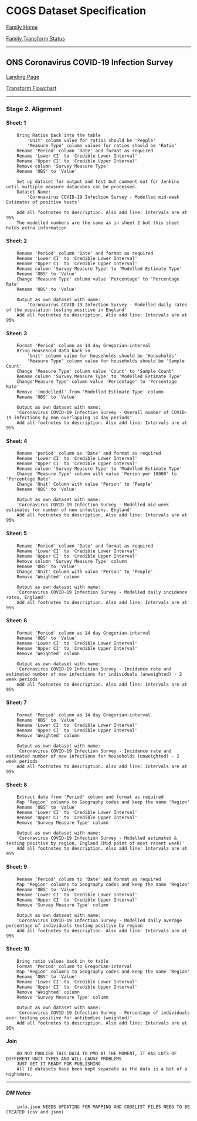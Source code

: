 # COGS Dataset Specification

[Family Home](https://gss-cogs.github.io/family-covid-19/datasets/specmenu.html)

[Family Transform Status](https://gss-cogs.github.io/family-covid-19/datasets/index.html)

----------

## ONS Coronavirus COVID-19 Infection Survey

[Landing Page](https://www.ons.gov.uk/peoplepopulationandcommunity/healthandsocialcare/conditionsanddiseases/datasets/coronaviruscovid19infectionsurveydata)

[Transform Flowchart](https://gss-cogs.github.io/family-covid-19/datasets/specflowcharts.html?ONS-Coronavirus-COVID-19-Infection-Survey/flowchart.ttl)

-------------

### Stage 2. Alignment

#### Sheet: 1

		Bring Ratios back into the table
			'Unit' column value for ratios should be 'People'
			'Measure Type' column values for ratios should be 'Ratio'
		Rename 'Period' column 'Date' and format as required
		Rename 'Lower CI' to 'Credible Lower Interval'
		Rename 'Upper CI' to 'Credible Upper Interval'
		Remove column 'Survey Measure Type'
		Rename 'OBS' to 'Value' 
	   
		Set up dataset for output and test but comment out for Jenkins until multiple measure datacubes can be processed.
		Dataset Name:
			'Coronavirus COVID-19 Infection Survey - Modelled mid-week Estimates of positive tests'

		Add all footnotes to description. Also add line: Intervals are at 95%
		The modelled numbers are the same as in sheet 2 but this sheet holds extra information

#### Sheet: 2

		Rename 'Period' column 'Date' and format as required
		Rename 'Lower CI' to 'Credible Lower Interval'
		Rename 'Upper CI' to 'Credible Upper Interval'
		Rename column 'Survey Measure Type' to 'Modelled Estimate Type'
		Rename 'OBS' to 'Value' 
		Change 'Measure Type' column value 'Percentage' to 'Percentage Rate'
		Rename 'OBS' to 'Value' 
		
		Output as own dataset with name:
			'Coronavirus COVID-19 Infection Survey - Modelled daily rates of the population testing positive in England'
		Add all footnotes to description. Also add line: Intervals are at 95%

#### Sheet: 3

		Format 'Period' column as 14 day Gregorian-interval
		Bring Household data back in
			'Unit' column value for households should be 'Households'
			'Measure Type' column value for households should be 'Sample Count'
		Change 'Measure Type' column value 'Count' to 'Sample Count'
		Rename column 'Survey Measure Type' to 'Modelled Estimate Type'
		Change'Measure Type' column value 'Percentage' to 'Percentage Rate'
		Remove '(modelled)' from 'Modelled Estimate Type' column
		Rename 'OBS' to 'Value' 
		
		Output as own dataset with name:
		'Coronavirus COVID-19 Infection Survey - Overall number of COVID-19 infections by non-overlapping 14 day periods'
		Add all footnotes to description. Also add line: Intervals are at 95%		

#### Sheet: 4
	
		Rename 'period' column as 'Date' and format as required
		Rename 'Lower CI' to 'Credible Lower Interval'
		Rename 'Upper CI' to 'Credible Upper Interval'
		Rename column 'Survey Measure Type' to 'Modelled Estimate Type'
		Change 'Measure Type' column with value 'Person per 10000' to 'Percentage Rate'
		Change 'Unit' Column with value 'Person' to 'People'
		Rename 'OBS' to 'Value' 
		
		Output as own dataset with name:
		'Coronavirus COVID-19 Infection Survey - Modelled mid-week estimates for number of new infections, England'
		Add all footnotes to description. Also add line: Intervals are at 95%	

#### Sheet: 5

		Rename 'Period' column 'Date' and format as required
		Rename 'Lower CI' to 'Credible Lower Interval'
		Rename 'Upper CI' to 'Credible Upper Interval'
		Remove column 'Survey Measure Type' column
		Rename 'OBS' to 'Value' 
		Change 'Unit' Column with value 'Person' to 'People'
		Remove 'Weighted' column
		
		Output as own dataset with name:
		'Coronavirus COVID-19 Infection Survey - Modelled daily incidence rates, England'
		Add all footnotes to description. Also add line: Intervals are at 95%		

#### Sheet: 6

		Format 'Period' column as 14 day Gregorian-interval
		Rename 'OBS' to 'Value'
		Rename 'Lower CI' to 'Credible Lower Interval'
		Rename 'Upper CI' to 'Credible Upper Interval'
		Remove 'Weighted' column

		Output as own dataset with name:
		'Coronavirus COVID-19 Infection Survey - Incidence rate and estimated number of new infections for individuals (unweighted) - 2 week periods'
		Add all footnotes to description. Also add line: Intervals are at 95%	

#### Sheet: 7

		Format 'Period' column as 14 day Gregorian-interval
		Rename 'OBS' to 'Value'
		Rename 'Lower CI' to 'Credible Lower Interval'
		Rename 'Upper CI' to 'Credible Upper Interval'
		Remove 'Weighted' column

		Output as own dataset with name:
		'Coronavirus COVID-19 Infection Survey - Incidence rate and estimated number of new infections for households (unweighted) - 2 week periods'
		Add all footnotes to description. Also add line: Intervals are at 95%	

#### Sheet: 8

		Extract date from 'Period' column and format as required
		Map 'Region' columns to Geography codes and keep the name 'Region'
		Rename 'OBS' to 'Value'
		Rename 'Lower CI' to 'Credible Lower Interval'
		Rename 'Upper CI' to 'Credible Upper Interval'
		Remove 'Survey Measure Type' column
		
		Output as own dataset with name:
		'Coronavirus COVID-19 Infection Survey - Modelled estimated & testing positive by region, England (Mid point of most recent week)'
		Add all footnotes to description. Also add line: Intervals are at 95%	

#### Sheet: 9

		Rename 'Period' column to 'Date' and format as required
		Map 'Region' columns to Geography codes and keep the name 'Region'
		Rename 'OBS' to 'Value'
		Rename 'Lower CI' to 'Credible Lower Interval'
		Rename 'Upper CI' to 'Credible Upper Interval'
		Remove 'Survey Measure Type' column
		
		Output as own dataset with name:
		'Coronavirus COVID-19 Infection Survey - Modelled daily average percentage of individuals testing positive by region'
		Add all footnotes to description. Also add line: Intervals are at 95%	

#### Sheet: 10

		Bring ratio values back in to table
		Format 'Period' column to Gregorian-interval
		Map 'Region' columns to Geography codes and keep the name 'Region'
		Rename 'OBS' to 'Value'
		Rename 'Lower CI' to 'Credible Lower Interval'
		Rename 'Upper CI' to 'Credible Upper Interval'
		Remove 'Weighted' column
		Remove 'Survey Measure Type' column
		
		Output as own dataset with name:
		'Coronavirus COVID-19 Infection Survey - Percentage of individuals ever testing positive for antibodies (weighted)'
		Add all footnotes to description. Also add line: Intervals are at 95%	

								
#### Join

		DO NOT PUBLISH THIS DATA TO PMD AT THE MOMENT, IT HAS LOTS OF DIFFERENT UNIT TYPES AND WILL CAUSE PROBLEMS
		JUST GET IT READY FOR PUBLISHING
		All 10 datasets have been kept separate as the data is a bit of a nightmare.

----------

##### DM Notes

		info.json NEEDS UPDATING FOR MAPPING AND CODELIST FILES NEED TO BE CREATED (csv and json)

